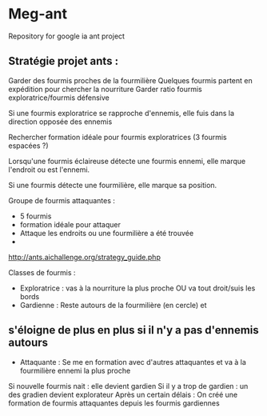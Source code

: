 # Meg-ant
Repository for google ia ant project 

## Stratégie projet ants :

Garder des fourmis proches de la fourmilière 
Quelques fourmis partent en expédition pour chercher la nourriture
Garder ratio fourmis exploratrice/fourmis défensive

Si une fourmis exploratrice se rapproche d'ennemis, elle fuis dans la direction opposée des ennemis

Rechercher formation idéale pour fourmis exploratrices (3 fourmis espacées ?)

Lorsqu'une fourmis éclaireuse détecte une fourmis ennemi, elle marque l'endroit ou est l'ennemi.

Si une fourmis détecte une fourmilière, elle marque sa position.


Groupe de fourmis attaquantes :
- 5 fourmis 
- formation idéale pour attaquer
- Attaque les endroits ou une fourmilière a été trouvée
-  

http://ants.aichallenge.org/strategy_guide.php


Classes de fourmis :
- Exploratrice : vas à la nourriture la plus proche OU va tout droit/suis les bords
- Gardienne : Reste autours de la fourmilière (en cercle) et 
## s'éloigne de plus en plus si il n'y a pas d'ennemis autours 
- Attaquante : Se me en formation avec d'autres attaquantes et va à la fourmilière ennemi la plus proche

Si nouvelle fourmis nait : elle devient gardien
Si il y a trop de gardien : un des gradien devient explorateur
Après un certain délais : On créé une formation de fourmis attaquantes depuis les fourmis gardiennes



